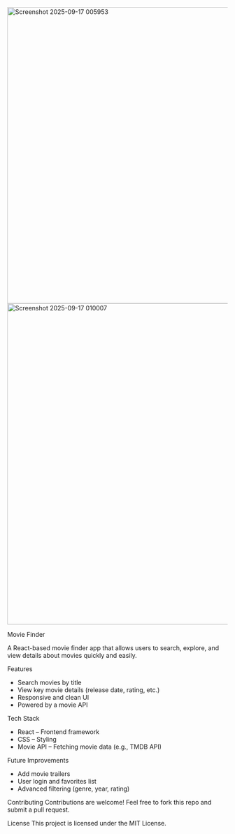 

<img width="1318" height="678" alt="Screenshot 2025-09-17 005953" src="https://github.com/user-attachments/assets/c553a795-e2e2-4721-9207-30af8801a0fa" />

<img width="1325" height="735" alt="Screenshot 2025-09-17 010007" src="https://github.com/user-attachments/assets/6c800de2-4a5b-449e-88ee-20e3da1e8ab2" />

Movie Finder

A React-based movie finder app that allows users to search, explore, and view details about movies quickly and easily.

Features
- Search movies by title
- View key movie details (release date, rating, etc.)
- Responsive and clean UI
- Powered by a movie API

Tech Stack
- React – Frontend framework
- CSS – Styling
- Movie API – Fetching movie data (e.g., TMDB API)

Future Improvements
- Add movie trailers
- User login and favorites list
- Advanced filtering (genre, year, rating)

Contributing
Contributions are welcome! Feel free to fork this repo and submit a pull request.

License
This project is licensed under the MIT License.

